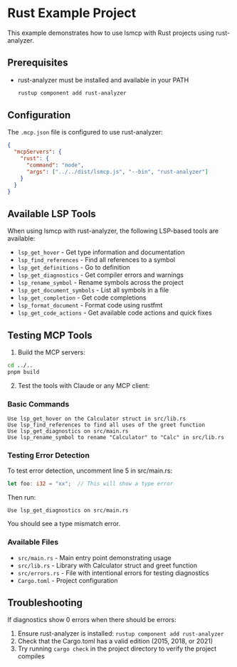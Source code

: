 # Rust Example Project

This example demonstrates how to use lsmcp with Rust projects using rust-analyzer.

## Prerequisites

- rust-analyzer must be installed and available in your PATH
  ```bash
  rustup component add rust-analyzer
  ```

## Configuration

The `.mcp.json` file is configured to use rust-analyzer:

```json
{
  "mcpServers": {
    "rust": {
      "command": "node",
      "args": ["../../dist/lsmcp.js", "--bin", "rust-analyzer"]
    }
  }
}
```

## Available LSP Tools

When using lsmcp with rust-analyzer, the following LSP-based tools are available:

- `lsp_get_hover` - Get type information and documentation
- `lsp_find_references` - Find all references to a symbol
- `lsp_get_definitions` - Go to definition
- `lsp_get_diagnostics` - Get compiler errors and warnings
- `lsp_rename_symbol` - Rename symbols across the project
- `lsp_get_document_symbols` - List all symbols in a file
- `lsp_get_completion` - Get code completions
- `lsp_format_document` - Format code using rustfmt
- `lsp_get_code_actions` - Get available code actions and quick fixes

## Testing MCP Tools

1. Build the MCP servers:
```bash
cd ../..
pnpm build
```

2. Test the tools with Claude or any MCP client:

### Basic Commands
```
Use lsp_get_hover on the Calculator struct in src/lib.rs
Use lsp_find_references to find all uses of the greet function
Use lsp_get_diagnostics on src/main.rs
Use lsp_rename_symbol to rename "Calculator" to "Calc" in src/lib.rs
```

### Testing Error Detection
To test error detection, uncomment line 5 in src/main.rs:
```rust
let foo: i32 = "xx";  // This will show a type error
```

Then run:
```
Use lsp_get_diagnostics on src/main.rs
```

You should see a type mismatch error.

### Available Files
- `src/main.rs` - Main entry point demonstrating usage
- `src/lib.rs` - Library with Calculator struct and greet function
- `src/errors.rs` - File with intentional errors for testing diagnostics
- `Cargo.toml` - Project configuration

## Troubleshooting

If diagnostics show 0 errors when there should be errors:
1. Ensure rust-analyzer is installed: `rustup component add rust-analyzer`
2. Check that the Cargo.toml has a valid edition (2015, 2018, or 2021)
3. Try running `cargo check` in the project directory to verify the project compiles